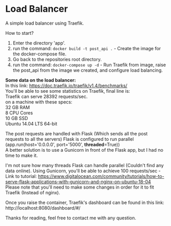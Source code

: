 # Load Balancer
A simple load balancer using Traefik.

How to start?

1. Enter the directory 'app'.
2. run the command: ```docker build -t post_api .``` - Create the image for the docker-compose file.
3. Go back to the repositories root directory.
4. run the command: ```docker-compose up -d``` - Run Traefik from image, raise the post_api from the image we created, and configure load balancing.  

**Some data on the load balancer:**  
In this link: https://doc.traefik.io/traefik/v1.4/benchmarks/  
You'll be able to see some statistics on Traefik, final line is:  
Traefik can serve 28392 requests/sec.  
on a machine with these specs:  
32 GB RAM  
8 CPU Cores  
10 GB SSD  
Ubuntu 14.04 LTS 64-bit  

The post requests are handled with Flask (Which sends all the post requests to all the servers)
Flask is configured to run parallel (app.run(host='0.0.0.0', port='5000', **threaded**=True))  
A better solution is to use a Gunicorn in front of the Flask app, but I had no time to make it.  

I'm not sure how many threads Flask can handle parallel (Couldn't find any data online).
Using Gunicorn, you'll be able to achieve 100 requests/sec - Link to tutorial: https://www.digitalocean.com/community/tutorials/how-to-serve-flask-applications-with-gunicorn-and-nginx-on-ubuntu-18-04  
Please note that you'll need to make some changes in order for it to fit Traefik (Instead of nginx).

Once you raise the container, Traefik's dashboard can be found in this link:
http://localhost:8080/dashboard/#/

Thanks for reading, feel free to contact me with any question.
